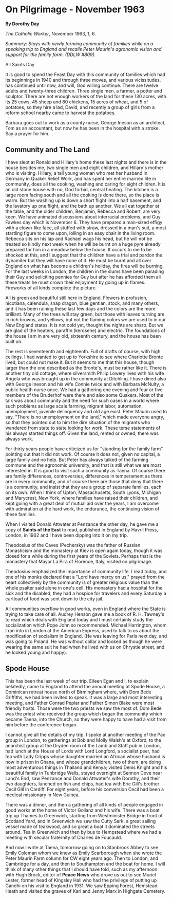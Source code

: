 On Pilgrimage - November 1963
=============================

**By Dorothy Day**

*The Catholic Worker*, November 1963, 1, 6.

*Summary: Stays with newly forming community of families while on a
speaking trip to England and recalls Peter Maurin's agronomic vision and
support for the family farm. (DDLW \#809).*

All Saints Day

It is good to spend the Feast Day with this community of families which
had its beginnings in 1940 and through three moves, and various
vicissitudes, has continued until now, and will, God willing continue.
There are twelve adults and twenty-three children. Three single men, a
farmer, a potter and sculptor. There are not enough workers of the land
for these 130 acres, with its 25 cows, 45 sheep and 80 chickens, 15
acres of wheat, and 5 of potatoes, so they hire a lad, David, and
recently a group of girls from a reform school nearby came to harvest
the potatoes.

Barbara goes out to work as a county nurse, George Ineson as an
architect, Tom as an accountant, but now he has been in the hospital
with a stroke. Say a prayer for him.

Community and The Land
----------------------

I have slept at Ronald and Hillary's home these last nights and there is
in the house besides me, two single men and eight children, and
Hillary's mother who is visiting. Hillary, a tall young woman who met
her husband in Germany in Quaker Relief Work, and has spent her entire
married life in community, does all the cooking, washing and caring for
eight children. It is an old stone house with no, God forbid, central
heating. The kitchen is a large room facing south and all the cooking is
done there, so the place is warm. But the washing up is down a short
flight into a half basement, and the lavatory up one flight, and the
bath up another. We all eat together at the table, and the older
children, Benjamin, Rebecca and Robert, are very keen. We have animated
discussions about interracial problems, and Guy Fawkes day which is
November 6. They have prepared a man-sized effigy with a clown-like
face, all stuffed with straw, dressed in a man's suit, a most startling
figure to come upon, lolling in an easy chair in the living room.
Rebecca sits on his lap and Rachael wags his head, but he will not be
treated so kindly next week when he will be burnt on a huge pyre already
prepared for him in a meadow below the house. It occurs to me to be
shocked at this, and I suggest that the children have a trial and pardon
the dynamiter but they will have none of it. He must be burnt and all
over England on what has become a children's holiday, the fires will be
burning. For the last weeks in London, the children in the slums have
been parading their Guy and soliciting pennies for Guy but after he has
afforded them all these treats he must crown their enjoyment by going up
in flames. Fireworks of all kinds complete the picture.

All is green and beautiful still here in England. Flowers in profusion,
nicotiana, calendula, snap dragon, blue gentian, stock, and many others,
and it has been raining these last few days and the colors are the more
brilliant. Many of the trees will stay green, but those with leaves
turning are in rich browns, and yellows, but not the flaming colors we
are used to in our New England states. It is not cold yet, thought the
nights are sharp. But we are glad of the heaters, paraffin (kerosene)
and electric. The foundations of the house I am in are very old,
sixteenth century, and the house has been built on.

The rest is seventeenth and eighteenth. Full of drafts of course, with
high ceilings. I had wanted to get up to Yorkshire to see where
Charlotte Bronte lived, but could not make it. But it seems to me that
this house, though larger than the one described as the Bronte's, must
be rather like it. There is another tiny old cottage, where silversmith
Philip Lowery lives with his wife Angela who was brought up in the
community at Ditchling. I have dined also with George Ineson and his
wife Connie twice and with Barbara McNulty, a public health nurse once.
We had a gathering one evening and four or five members of the Bruderhof
were there and also some Quakers. Most of the talk was about community
and the need for such oases in a world where such problems as large
scale farming, migrant labor, automation, unemployment, juvenile
delinquency and old age exist. Peter Maurin used to say, "There is no
unemployment on the land," which made everyone angry, so that they
pointed out to him the dire situation of the migrants who wandered from
state to state looking for work. These terse statements of his always
started things off. Given the land, rented or owned, there was always
work.

For thirty years people have criticized us for "standing for the family
farm" pointing out that it did not work. Of course it does not, given no
capital, a large family and no help. But Peter has always talked of the
farming commune and the agronomic university, and that is still what we
are most interested in. It is good to visit such a community as Taena.
Of course there are family differences, controversies, differences in
temperament as there are in every community, and of course there are
those that deny that there is a community, and insist that they are a
group of separate families, each on its own. When I think of Upton,
Massachusetts, South Lyons, Michigan and Marycrest, New York, where
families have raised their children, and kept going with a great deal of
mutual aid over the years, I am overcome with admiration at the hard
work, the endurance, the continuing vision of these families.

When I visited Donald Attwater at Penzance the other day, he gave me a
copy of **Saints of the East** to read, published in England by Havril
Press, London, in 1962 and I have been dipping into it on my trip.

Theodosius of the Caves (Pechersky) was the father of Russian
Monasticism and the monastery at Kiev is open again today, though it was
closed for a while during the first years of the Soviets. Perhaps that
is the monastery that Mayor La Pira of Florence, Italy, visited on
pilgrimage.

Theodosius emphasized the importance of community life. I read today,
and one of his monks declared that a "Lord have mercy on us," prayed
from the heart collectively by the community is of greater religious
value than the whole psalter said alone in one's cell. His monastery had
a hospital for the sick and the disabled, they had a hospice for
travelers and every Saturday a cartload of food was sent down to the
city jail.

All communities overflow in good works, even in England where the State
is trying to take care of all. Audrey Henson gave me a book of R. H.
Tawney's to read which deals with England today and I must certainly
study the socialization which Pope John so recommended. Michael
Harrington, whom I ran into in London at the American Express, used to
talk to us about the modification of socialism in England. (He was
leaving for Paris next day, and was going to Poland. He was without
collar and looked as though he were wearing the same suit he had when he
lived with us on Chrystie street, and he looked young and happy).

Spode House
-----------

This has been the last week of our trip. Eileen Egan and I, to explain
belatedly, came to England to attend the annual meeting at Spode House,
a Dominican retreat house north of Birmingham where, with Dom Bede
Griffiths, we had been invited to speak. It was a large and most
interesting meeting, and Father Conrad Peplar and Father Simon Blake
were most friendly hosts. Those were the two priests we saw the most of.
Dom Bede was the priest who received the group which began the community
which became Taena, into the Church, so they were happy to have had a
visit from him before the conference began.

I cannot give all the details of my trip. I spoke at another meeting of
the Pax group in London, to gatherings at Bob and Molly Walsh's at
Oxford, to the anarchist group at the Dryden room of the Lamb and Staff
pub in London, had lunch at the House of Lords with Lord Longford, a
socialist peer, had tea with Lady Cripps whose daughter married an
African whose husband is now in prison in Ghana, and whose
grandchildren, two of them, are doing most adventurous things in
Thailand and Kenya; visited Denis Knight and his beautiful family in
Tunbridge Wells, stayed overnight at Sennon Cove near Land's End, saw
Penzance and Donald Attwater's wife Dorothy, and their two daughters,
lunched on fish and chips, had tea with Eric Gill's brother Cecil Gill
in Cardiff. For eight years, before his conversion Cecil had been a
medical missionary in New Guinea.

There was a dinner, and then a gathering of all kinds of people engaged
in good works at the home of Victor Gollanz and his wife. There was a
boat trip up Thames to Greenwich, starting from Westminister Bridge in
front of Scotland Yard, and in Greenwich we saw the Cutty Sark, a great
sailing vessel made of teakwood, and so great a boat it dominated the
streets around. Tea in Greenwich and then by bus to Hempstead where we
had a meeting with secular fraternity of Charles de Foucauld.

And now I write at Taena, tomorrow going on to Stanbrook Abbey to see
Emily Coleman whom we knew as Emily Scarborough when she wrote the Peter
Maurin Farm column for CW eight years ago. Then to London, and Cambridge
for a day, and then to Southampton and the boat for home. I will think
of many other things that I should have told, such as my afternoon with
Hugh Brock, editor of **Peace News** who drove us out to see Muriel
Lester, former head of Kingsley Hall who had the privilege of putting up
Gandhi on his visit to England in 1931. We saw Epping Forest, Hemstead
Heath and visited the graves of Karl and Jenny Marx in Highgate
Cemetery.
